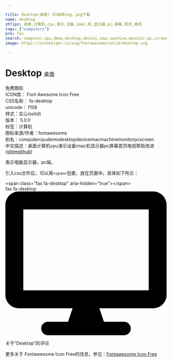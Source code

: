 ```yaml
---

title: Desktop(桌面) ICON转svg、png下载
name: desktop
zhTips: 桌面,计算机,cpu,演示,设备,imac,机,显示器,pc,屏幕,首页,电视
tags: ["computers"]
pre: fas
search: computer,cpu,demo,desktop,device,imac,machine,monitor,pc,screen
image: https://iconhelper.cn/svg/fontawesome/solid/desktop.svg

---
```


# Desktop  <small style="font-size: 60%;font-weight: 100">桌面</small>


<div class="detail-page">
<p>
<span><span class="badge-success badge">免费图标</span> </span>
<br/>
<span>
ICON库：
<span class="badge-secondary badge">Font Awesome Icon Free</span> 
</span>
<br/>
<span>
CSS名称：
<span class="badge-secondary badge">fa-desktop</span> 
</span>
<br/>
<span>
unicode：
<span class="badge-secondary badge">f108</span> 
<copy-btn content='f108' btn-title=""></copy-btn>
<copy-btn :content='String.fromCodePoint(parseInt("f108", 16))' btn-title="复制U"></copy-btn>
</span><br/><span>样式：<span class="badge-light badge">实心(solid)</span></span>
<br/>
<span>
版本：
<span class="badge-secondary badge">5.0.0</span> 
</span><br/><span>标签：<span class="badge-light badge"><router-link to="/tags/computers.html">计算机</router-link></span></span>
<br/>
<span>图标来源/作者：<span class="badge-light badge">fontawesome</span></span> 
<br/>
<span>别名：<span class="badge-light badge">computer</span><span class="badge-light badge">cpu</span><span class="badge-light badge">demo</span><span class="badge-light badge">desktop</span><span class="badge-light badge">device</span><span class="badge-light badge">imac</span><span class="badge-light badge">machine</span><span class="badge-light badge">monitor</span><span class="badge-light badge">pc</span><span class="badge-light badge">screen</span></span><br/><span class="zh-detail">中文描述：<span class="badge-primary badge">桌面</span><span class="badge-primary badge">计算机</span><span class="badge-primary badge">cpu</span><span class="badge-primary badge">演示</span><span class="badge-primary badge">设备</span><span class="badge-primary badge">imac</span><span class="badge-primary badge">机</span><span class="badge-primary badge">显示器</span><span class="badge-primary badge">pc</span><span class="badge-primary badge">屏幕</span><span class="badge-primary badge">首页</span><span class="badge-primary badge">电视</span><span class="help-link"><span>帮助改进</span>(<a href="https://gitee.com/liuwave/icon-helper/edit/master/json/fontawesome/solid/desktop.json" target="_blank" rel="noopener noreferrer">gitee</a><a href="https://github.com/liuwave/icon-helper/edit/master/json/fontawesome/solid/desktop.json" target="_blank" rel="noopener noreferrer">github</a></span>)</span><br/>
</p>
</div><div class="description description alert alert-light">表示电脑显示器，pc端。</div>
<div class="alert alert-dark">
  <i class="fas fa-desktop fa-xs"></i>
  <i class="fas fa-desktop fa-sm"></i>
  <i class="fas fa-desktop fa-lg"></i>
  <i class="fas fa-desktop fa-2x"></i>
  <i class="fas fa-desktop fa-3x"></i>
  <i class="fas fa-desktop fa-5x"></i>
  <i class="fas fa-desktop fa-7x"></i>
</div>
<div>
  <p>引入css文件后，可以用<code>&lt;span&gt;</code>包裹，放在页面中。具体如下所示：    
  </p>
  <div class="alert alert-primary" style="font-size: 14px">
    &lt;span class="fas fa-desktop" aria-hidden="true"&gt;&lt;/span&gt;
    <copy-btn content='<span class="fas fa-desktop" aria-hidden="true"></span>'></copy-btn>
  </div>
  <div class="alert alert-secondary">
    <i class="fas fa-desktop"
    style="font-size: 24px"
    aria-hidden="true"></i> fas fa-desktop
    <copy-btn content="fas fa-desktop" btn-title="复制图标名称"></copy-btn>
  </div>
</div>
<div id="svg" class="svg-wrap">
<svg xmlns="http://www.w3.org/2000/svg" viewBox="0 0 576 512"><path d="M528 0H48C21.5 0 0 21.5 0 48v320c0 26.5 21.5 48 48 48h192l-16 48h-72c-13.3 0-24 10.7-24 24s10.7 24 24 24h272c13.3 0 24-10.7 24-24s-10.7-24-24-24h-72l-16-48h192c26.5 0 48-21.5 48-48V48c0-26.5-21.5-48-48-48zm-16 352H64V64h448v288z"/></svg>
</div>
<detail full-name='fa-desktop'></detail>

<Vssue title="关于“Desktop”的评论" >关于“Desktop”的评论</Vssue>
    
<div><p>更多关于  Fontawesome Icon Free的信息，参见：<a target="_blank" href="https://iconhelper.cn/fontawesome.html">Fontawesome Icon Free</a>
</p></div>
